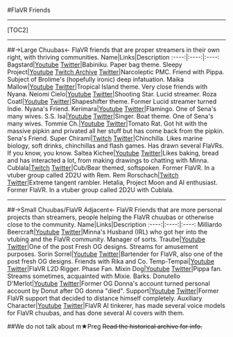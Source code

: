 #FlaVR Friends

---

[TOC2]

---

##->Large Chuubas<-
FlaVR friends that are proper streamers in their own right, with thriving communities.
Name|Links|Description
:----:|:----:|:----:
Bagstard|[Youtube](https://www.youtube.com/@Bagstard) [Twitter](https://twitter.com/uglybagstard)|Babiniku. Paper bag theme.
Sleepy Project|[Youtube](https://www.youtube.com/@SleepyProject) [Twitch Archive](https://www.youtube.com/c/SleepyProjectArchive) [Twitter](https://twitter.com/Sleepy_Proj)|Narcoleptic PMC. Friend with Pippa. Subject of Brolime's (hopefully ironic) deep infatuation.
Maika Mallow|[Youtube](https://www.youtube.com/@MaikaMallow) [Twitter](https://twitter.com/MaikaMallow)|Tropical Island theme. Very close friends with Nyana.
Neiomi Cielo|[Youtube](https://www.youtube.com/@neiomicielo) [Twitter](https://twitter.com/neiomicielo)|Shooting Star. Lucid streamer.
Roza Coatl|[Youtube](https://www.youtube.com/@GiniMercury) [Twitter](https://www.youtube.com/@GiniMercury)|Shapeshifter theme. Former Lucid streamer turned Indie. Nyana's Friend.
Kerimara|[Youtube](https://www.youtube.com/@kerimaravt) [Twitter](https://twitter.com/kerimaravt)|Flamingo. One of Sena's many wives.
S.S. Isa|[Youtube](https://www.youtube.com/@isaboatvtuber) [Twitter](https://twitter.com/isaboatvtuber)|Singer. Boat theme. One of Sena's many wives.
Tommie Ch.|[Youtube](https://www.youtube.com/@TommieVT) [Twitter](https://twitter.com/teenytommie)|Tomato Rat. Got hit with the massive pipkin and privated all her stuff but has come back from the pipkin. Sena's Friend.
Super Chirami|[Twitch](https://www.twitch.tv/superchirami) [Twitter](https://twitter.com/superchirami)|Chinchilla. Likes marine biology, soft drinks, chinchillas and flash games. Has drawn several FlaVRs. If you know, you know.
Saltea Kichee|[Youtube](https://www.youtube.com/@Saltea_Kichee) [Twitter](https://twitter.com/SalteaKichee)|Likes baking, bread and has interacted a lot, from making drawings to chatting with Minna.
Cublala|[Twitch](https://www.twitch.tv/cublala) [Twitter](https://twitter.com/cublala)|Cub/Bear themed, softspoken. Former FlaVR. In a vtuber group called 2D2U with Rem.
Rem Rorschach|[Twitch](https://www.twitch.tv/rorschach_em) [Twitter](https://twitter.com/rorschach_em)|Extreme tangent rambler. Hetalia, Project Moon and AI enthusiast. Former FlaVR. In a vtuber group called 2D2U with Cublala.

---

##->Small Chuubas/FlaVR Adjacent<-
FlaVR Friends that are more personal projects than streamers, people helping the FlaVR chuubas or otherwise close to the community.
Name|Links|Description
:----:|:----:|:----:
Milliardo Beercraft|[Youtube](https://www.youtube.com/@MilliardoVT) [Twitter](https://twitter.com/MilliardoVT)|Minna's Husband (IRL) who got her into the vtubing and the FlaVR community. Manager of sorts.
Traube|[Youtube](https://www.youtube.com/@Traubei) [Twitter](https://twitter.com/TraubeSucker)|One of the post Fresh OG designs. Streams for amusement purposes.
Sorin Sorrel|[Youtube](https://www.youtube.com/@SorinSorrel) [Twitter](https://twitter.com/SorinSorrel)|Bartender for FlaVR, also one of the post fresh OG designs. Friends with Rika and Co.
Temp-Tempai|[Youtube](https://www.youtube.com/@tempflavr) [Twitter](https://twitter.com/FlavrTemp)|FlaVR L2D Rigger. Phase Fan.
Mixin Dog|[Youtube](https://www.youtube.com/@mixinhorror) [Twitter](https://twitter.com/MixinDog)|Pippa fan. Streams sometimes, acquainted with Mixie. Barks.
Donutello D'Merlot|[Youtube](https://www.youtube.com/@DonutDMerlot) [Twitter](https://twitter.com/DonutDMerlot)|Former OG Donna's account turned personal account by Donut after OG donna "died".
Support|[Youtube](https://www.youtube.com/@exsoutien) [Twitter](https://twitter.com/fuwamoco_vaxx/)|Former FlaVR support that decided to distance himself completely.
Auxiliary Character|[Youtube](https://www.youtube.com/@auxchar) [Twitter](https://twitter.com/auxchar)|FlaVR AI tinkerer, has made several voice models for FlaVR chuubas, and has done several AI covers with them.

##We do not talk about m★Preg
~~Read the historical archive for info.~~